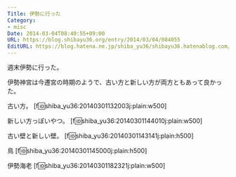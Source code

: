 ```yaml
---
Title: 伊勢に行った
Category:
- misc
Date: 2014-03-04T08:40:55+09:00
URL: https://blog.shibayu36.org/entry/2014/03/04/084055
EditURL: https://blog.hatena.ne.jp/shiba_yu36/shibayu36.hatenablog.com/atom/entry/12921228815719361774
---
```


週末伊勢に行った。

伊勢神宮は今遷宮の時期のようで、古い方と新しい方が両方ともあって良かった。

古い方。
[f:id:shiba_yu36:20140301132003j:plain:w500]

新しい方っぽいやつ。
[f:id:shiba_yu36:20140301144010j:plain:w500]

古い壁と新しい壁。
[f:id:shiba_yu36:20140301143141j:plain:h500]

鳥
[f:id:shiba_yu36:20140301145000j:plain:h500]

伊勢海老
[f:id:shiba_yu36:20140301182321j:plain:w500]
